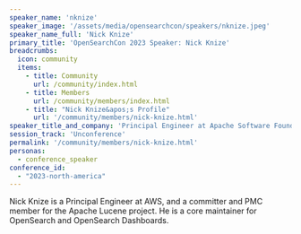 ```yaml
---
speaker_name: 'nknize'
speaker_image: '/assets/media/opensearchcon/speakers/nknize.jpeg'
speaker_name_full: 'Nick Knize'
primary_title: 'OpenSearchCon 2023 Speaker: Nick Knize'
breadcrumbs:
  icon: community
  items:
    - title: Community
      url: /community/index.html
    - title: Members
      url: /community/members/index.html
    - title: "Nick Knize&apos;s Profile"
      url: '/community/members/nick-knize.html'
speaker_title_and_company: 'Principal Engineer at Apache Software Foundation'
session_track: 'Unconference'
permalink: '/community/members/nick-knize.html'
personas:
  - conference_speaker
conference_id:
  - "2023-north-america"
---
```


Nick Knize is a Principal Engineer at AWS, and a committer and PMC member for the Apache Lucene project. He is a core maintainer for OpenSearch and OpenSearch Dashboards.
